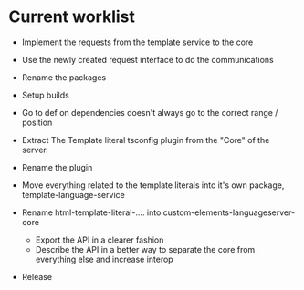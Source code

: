 # Current worklist

- Implement the requests from the template service to the core 
- Use the newly created request interface to do the communications
- Rename the packages
- Setup builds

- Go to def on dependencies doesn't always go to the correct range / position
- Extract The Template literal tsconfig plugin from the "Core" of the server.
- Rename the plugin
- Move everything related to the template literals into it's own package, template-language-service
- Rename html-template-literal-.... into custom-elements-languageserver-core
    - Export the API in a clearer fashion
    - Describe the API in a better way to separate the core from everything else and increase interop
- Release

